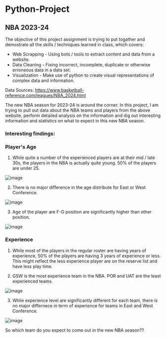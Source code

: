 # Python-Project

## NBA 2023-24

The objective of this project assignment is trying to put togather and demostrate all the skills / techniques learned in class, which covers:
* Web Scrapping - Using bots / tools to extract content and data from a website. 
* Data Cleaning - Fixing incorrect, incomplete, duplicate or otherwise erroneous data in a data set. 
* Visualization - Make use of python to create visual representations of complex data and information.

Data Sources: https://www.basketball-reference.com/leagues/NBA_2024.html

The new NBA season for 2023-24 is around the corner.   In this project, I am trying to pull out data about the NBA teams and players from the above website, perform detailed analysis on the information and dig out interesting information and statistics on what to expect in this new NBA season.

### Interesting findings:

### Player's Age
1) While quite a number of the experienced players are at their mid / late 30s, the players in the NBA is actually quite young.  50% of the players are under 25.

![image](https://github.com/danielmakcy/Python-Project/assets/144144899/fee51b74-48aa-4689-9f8b-a9525a7ec625)
   
2) There is no major difference in the age distribute for East or West Conference.

![image](https://github.com/danielmakcy/Python-Project/assets/144144899/7bdcadf5-4053-4a16-8da3-8ffd43a73237)
   
3) Age of the player are F-G position are significantly higher than other position.

![image](https://github.com/danielmakcy/Python-Project/assets/144144899/cf313363-a1f3-4f00-b7d1-e10489887907)


### Experience

1) While most of the players in the regular roster are having years of experience, 50% of the players are having 3 years of experience or less.   This might reflect the less experience player are on the reserve list and have less play time.

2) GSW is the most experience team in the NBA.  POR and UAT are the least experienced teams.

![image](https://github.com/danielmakcy/Python-Project/assets/144144899/f9df074d-7628-46f7-8319-0b7d15374183)

3) While experience level are significantly different for each team, there is no major differnece in term of experience for teams in East and West Conference.

![image](https://github.com/danielmakcy/Python-Project/assets/144144899/027bcab8-7914-468e-af04-026c8c882922)

So which team do you expect to come out in the new NBA season??

